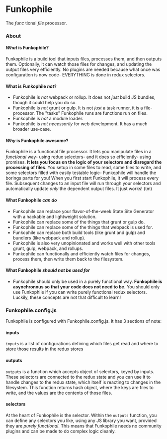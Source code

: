# Funkophile

The _func_ tional _file_ processor.

### About
#### *What* is Funkophile?

Funkophile is a build tool that inputs files, processes them, and then outputs them. Optionally, it can watch those files for changes, and updating the output files very efficiently. No plugins are needed because what once was configuration is now code- EVERYTHING is done in redux selectors.

#### What is Funkophile *not*?

- Funkophile is _not_ webpack or rollup. It does not *just* build JS bundles, though it could help you do so.
- Funkophile is _not_ grunt or gulp. It is not *just* a task runner, it is a file-processor. The "tasks" Funkophile runs are functions run on files. 
- Funkophile is _not_ a module loader.
- Funkophile is _not necessarily_ for web development. It has a much broader use-case.

#### *Why* is Funkophile **awesome**?

Funkophile is a functional file processor. It lets you manipulate files in a *functional* way- using redux selectors- and it does so efficiently- using promises. **It lets you focus on the logic of your selectors and disregard the processing of files**. You setup in some files to read, some files to write, and some selectors filled with easily testable logic- Funkophile will handle the borings parts for you! When you first start Funkophile, it will process every file. Subsequent changes to an input file will run through your selectors and automatically update _only_ the dependent output files. It just works! (tm)

#### What Funkophile *can do*

- Funkophile can replace your flavor-of-the-week State Site Generator with a hackable and lightweight solution.
- Funkophile can replace some of the things that grunt or gulp do.
- Funkophile can replace some of the things that webpack is used for.
- Funkophile can replace both build tools (like grunt and gulp) and bundlers (like webpack and rollup).
- Funkophile is also very unopinionated and works well with other tools grunt, gulp, webpack, and rollups.
- Funkophile can functionally and efficiently watch files for changes, process them, then write them back to the filesystem.

#### What Funkophile *should not be used for*

- Funkophile should only be used in a purely functional way. __Funkophile is asynchronous so that your code does not need to be.__ You should only use Funkophile if you can write purely functional redux selectors. Luckily, these concepts are not that difficult to learn!

### Funkophile.config.js

Funkophile is configured with Funkophile.config.js. It has 3 sections of note:

#### inputs
`inputs` is a list of configurations defining which files get read and where to store those results in the redux stores

#### outputs
`outputs` is a function which accepts object of selectors, keyed by inputs. These selectors are connected to the redux state and you can use it to handle changes to the redux state, which itself is reacting to changes in the filesystem. This function returns hash object, where the keys are files to write, and the values are the contents of those files.

#### selectors
At the heart of Funkophile is the selector. Within the `outputs` function, you can define any selectors you like, using any JS library you want, provided they are _purely functional_. This means that Funkophile needs no community plugins and can be made to do complex logic cleanly.
